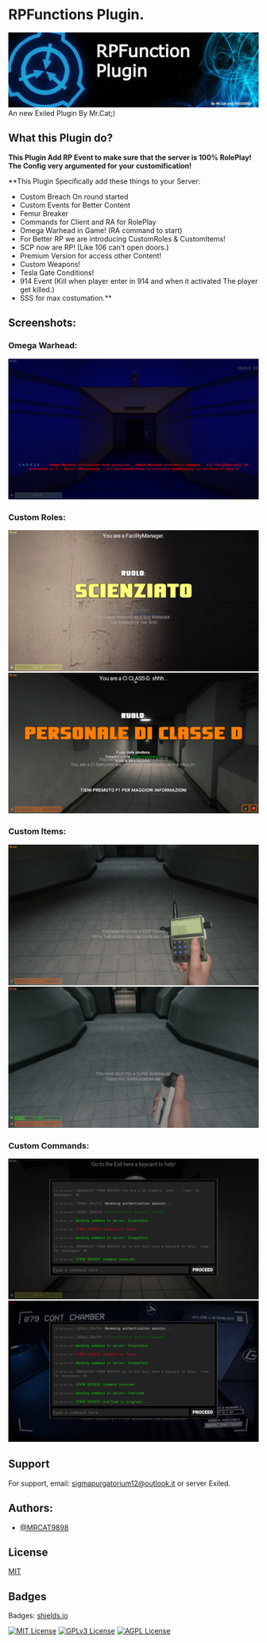 
# RPFunctions Plugin.
![RPFBanner.jpg](./Images/RPFBanner.jpg)
An new Exiled Plugin By Mr.Cat;)


## What this Plugin do?

**This Plugin Add RP Event to make sure that the server
is 100% RolePlay! The Config very argumented for your
customification!**

**This Plugin Specifically add these things to your Server:

- Custom Breach On round started
- Custom Events for Better Content
- Femur Breaker
- Commands for Client and RA for RolePlay
- Omega Warhead in Game! (RA command to start)
- For Better RP we are introducing CustomRoles & CustomItems!
- SCP now are RP! (Like 106 can't open doors.)
- Premium Version for access other Content!
- Custom Weapons!
- Tesla Gate Conditions!
- 914 Event (Kill when player enter in 914 and when it activated The player get killed.)
- SSS for max costumation.**

## Screenshots:
### Omega Warhead:
![App Screenshot](./Images/OmegaWarhead.png)

### Custom Roles:
![App Screenshot](./Images/SiteManager.png)
![App Screenshot](./Images/CIClass-D.png)

### Custom Items:
![App Screenshot](./Images/Emp_Device.png)
![App Screenshot](./Images/SuperAdrenaline.png)

### Custom Commands:
![App Screenshot](./Images/ExcapeTool.png)
![App Screenshot](./Images/Overload.png)

## Support

For support, email: sigmapurgatorium12@outlook.it or server Exiled.


## Authors:

- [@MRCAT9898](https://www.github.com/MRCAT9898)

## License

[MIT](https://choosealicense.com/licenses/mit/)

## Badges

Badges: [shields.io](https://shields.io/)

[![MIT License](https://img.shields.io/badge/License-MIT-green.svg)](https://choosealicense.com/licenses/mit/)
[![GPLv3 License](https://img.shields.io/badge/License-GPL%20v3-yellow.svg)](https://opensource.org/licenses/)
[![AGPL License](https://img.shields.io/badge/license-AGPL-blue.svg)](http://www.gnu.org/licenses/agpl-3.0)
